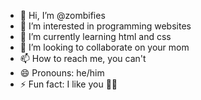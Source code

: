 - 👋 Hi, I’m @zombifies
- 👀 I’m interested in programming websites
- 🌱 I’m currently learning html and css
- 💞️ I’m looking to collaborate on your mom
- 📫 How to reach me, you can't
- 😄 Pronouns: he/him
- ⚡ Fun fact: I like you 💞️💞️

<!---
zombifies/zombifies is a ✨ special ✨ repository because its `README.md` (this file) appears on your GitHub profile.
You can click the Preview link to take a look at your changes.
--->

